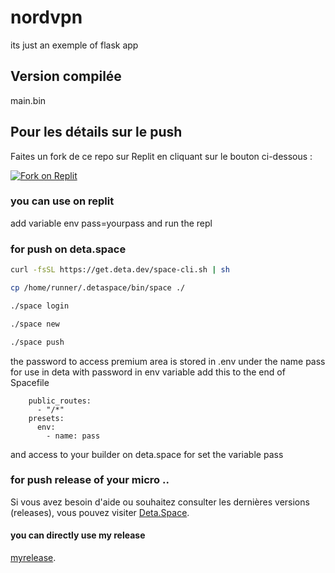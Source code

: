 # nordvpn
its just an exemple of flask app

## Version compilée
main.bin

## Pour les détails sur le push
Faites un fork de ce repo sur Replit en cliquant sur le bouton ci-dessous :

[![Fork on Replit](https://img.shields.io/badge/Fork%20on-Replit-blue?logo=replit)](https://replit.com/github/tucommenceapousser/nordvp)

### you can use on replit
add variable env pass=yourpass
and run the repl

### for push on deta.space

```bash
curl -fsSL https://get.deta.dev/space-cli.sh | sh
```
```bash
cp /home/runner/.detaspace/bin/space ./
```
```bash
./space login
```
```bash
./space new
```
```bash
./space push
```
the password to access premium area is stored in .env under the name pass
for use in deta with password in env variable
add this to the end of Spacefile
```
    public_routes:
      - "/*"
    presets:
      env:
        - name: pass
```
and access to your builder on deta.space for set the variable pass

### for push release of your micro ..

Si vous avez besoin d'aide ou souhaitez consulter les dernières versions (releases), vous pouvez visiter [Deta.Space](https://deta.space/builder/).

#### you can directly use my release 
[myrelease](https://deta.space/discovery/r/wr4w2c2xvnsxhwze).
